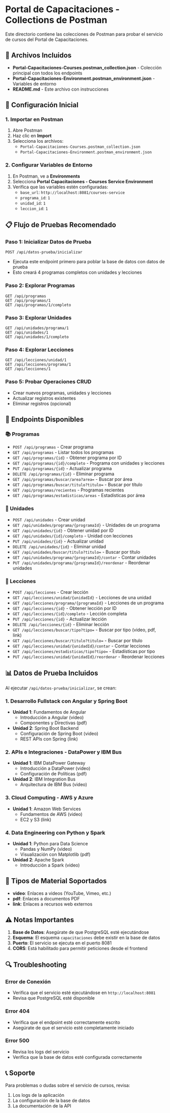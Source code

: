 # Portal de Capacitaciones - Collections de Postman

Este directorio contiene las colecciones de Postman para probar el servicio de cursos del Portal de Capacitaciones.

## 📁 Archivos Incluidos

- **Portal-Capacitaciones-Courses.postman_collection.json** - Colección principal con todos los endpoints
- **Portal-Capacitaciones-Environment.postman_environment.json** - Variables de entorno
- **README.md** - Este archivo con instrucciones

## 🚀 Configuración Inicial

### 1. Importar en Postman

1. Abre Postman
2. Haz clic en **Import**
3. Selecciona los archivos:
   - `Portal-Capacitaciones-Courses.postman_collection.json`
   - `Portal-Capacitaciones-Environment.postman_environment.json`

### 2. Configurar Variables de Entorno

1. En Postman, ve a **Environments**
2. Selecciona **Portal Capacitaciones - Courses Service Environment**
3. Verifica que las variables estén configuradas:
   - `base_url`: `http://localhost:8081/courses-service`
   - `programa_id`: `1`
   - `unidad_id`: `1`
   - `leccion_id`: `1`

## 📋 Flujo de Pruebas Recomendado

### Paso 1: Inicializar Datos de Prueba
```
POST /api/datos-prueba/inicializar
```
- Ejecuta este endpoint primero para poblar la base de datos con datos de prueba
- Esto creará 4 programas completos con unidades y lecciones

### Paso 2: Explorar Programas
```
GET /api/programas
GET /api/programas/1
GET /api/programas/1/completo
```

### Paso 3: Explorar Unidades
```
GET /api/unidades/programa/1
GET /api/unidades/1
GET /api/unidades/1/completo
```

### Paso 4: Explorar Lecciones
```
GET /api/lecciones/unidad/1
GET /api/lecciones/programa/1
GET /api/lecciones/1
```

### Paso 5: Probar Operaciones CRUD
- Crear nuevos programas, unidades y lecciones
- Actualizar registros existentes
- Eliminar registros (opcional)

## 🔧 Endpoints Disponibles

### 📚 Programas
- `POST /api/programas` - Crear programa
- `GET /api/programas` - Listar todos los programas
- `GET /api/programas/{id}` - Obtener programa por ID
- `GET /api/programas/{id}/completo` - Programa con unidades y lecciones
- `PUT /api/programas/{id}` - Actualizar programa
- `DELETE /api/programas/{id}` - Eliminar programa
- `GET /api/programas/buscar/area?area=` - Buscar por área
- `GET /api/programas/buscar/titulo?titulo=` - Buscar por título
- `GET /api/programas/recientes` - Programas recientes
- `GET /api/programas/estadisticas/areas` - Estadísticas por área

### 📖 Unidades
- `POST /api/unidades` - Crear unidad
- `GET /api/unidades/programa/{programaId}` - Unidades de un programa
- `GET /api/unidades/{id}` - Obtener unidad por ID
- `GET /api/unidades/{id}/completo` - Unidad con lecciones
- `PUT /api/unidades/{id}` - Actualizar unidad
- `DELETE /api/unidades/{id}` - Eliminar unidad
- `GET /api/unidades/buscar/titulo?titulo=` - Buscar por título
- `GET /api/unidades/programa/{programaId}/contar` - Contar unidades
- `PUT /api/unidades/programa/{programaId}/reordenar` - Reordenar unidades

### 📝 Lecciones
- `POST /api/lecciones` - Crear lección
- `GET /api/lecciones/unidad/{unidadId}` - Lecciones de una unidad
- `GET /api/lecciones/programa/{programaId}` - Lecciones de un programa
- `GET /api/lecciones/{id}` - Obtener lección por ID
- `GET /api/lecciones/{id}/completo` - Lección completa
- `PUT /api/lecciones/{id}` - Actualizar lección
- `DELETE /api/lecciones/{id}` - Eliminar lección
- `GET /api/lecciones/buscar/tipo?tipo=` - Buscar por tipo (video, pdf, link)
- `GET /api/lecciones/buscar/titulo?titulo=` - Buscar por título
- `GET /api/lecciones/unidad/{unidadId}/contar` - Contar lecciones
- `GET /api/lecciones/estadisticas/tipo?tipo=` - Estadísticas por tipo
- `PUT /api/lecciones/unidad/{unidadId}/reordenar` - Reordenar lecciones

## 📊 Datos de Prueba Incluidos

Al ejecutar `/api/datos-prueba/inicializar`, se crean:

### 1. Desarrollo Fullstack con Angular y Spring Boot
- **Unidad 1**: Fundamentos de Angular
  - Introducción a Angular (video)
  - Componentes y Directivas (pdf)
- **Unidad 2**: Spring Boot Backend
  - Configuración de Spring Boot (video)
  - REST APIs con Spring (link)

### 2. APIs e Integraciones - DataPower y IBM Bus
- **Unidad 1**: IBM DataPower Gateway
  - Introducción a DataPower (video)
  - Configuración de Políticas (pdf)
- **Unidad 2**: IBM Integration Bus
  - Arquitectura de IBM Bus (video)

### 3. Cloud Computing - AWS y Azure
- **Unidad 1**: Amazon Web Services
  - Fundamentos de AWS (video)
  - EC2 y S3 (link)

### 4. Data Engineering con Python y Spark
- **Unidad 1**: Python para Data Science
  - Pandas y NumPy (video)
  - Visualización con Matplotlib (pdf)
- **Unidad 2**: Apache Spark
  - Introducción a Spark (video)

## 🎯 Tipos de Material Soportados

- **video**: Enlaces a videos (YouTube, Vimeo, etc.)
- **pdf**: Enlaces a documentos PDF
- **link**: Enlaces a recursos web externos

## ⚠️ Notas Importantes

1. **Base de Datos**: Asegúrate de que PostgreSQL esté ejecutándose
2. **Esquema**: El esquema `capacitaciones` debe existir en la base de datos
3. **Puerto**: El servicio se ejecuta en el puerto 8081
4. **CORS**: Está habilitado para permitir peticiones desde el frontend

## 🔍 Troubleshooting

### Error de Conexión
- Verifica que el servicio esté ejecutándose en `http://localhost:8081`
- Revisa que PostgreSQL esté disponible

### Error 404
- Verifica que el endpoint esté correctamente escrito
- Asegúrate de que el servicio esté completamente iniciado

### Error 500
- Revisa los logs del servicio
- Verifica que la base de datos esté configurada correctamente

## 📞 Soporte

Para problemas o dudas sobre el servicio de cursos, revisa:
1. Los logs de la aplicación
2. La configuración de la base de datos
3. La documentación de la API


